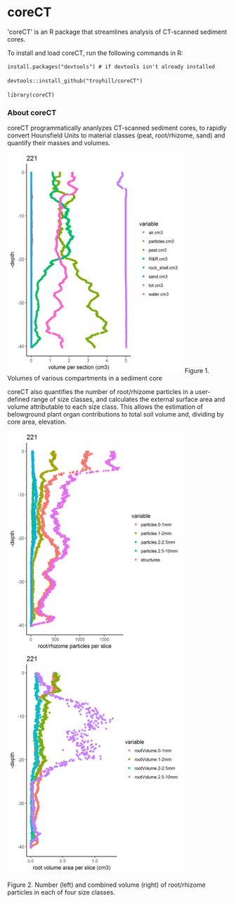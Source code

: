 # coreCT

'coreCT' is an R package that streamlines analysis of CT-scanned sediment cores. 



To install and load coreCT, run the following commands in R:

    install.packages("devtools") # if devtools isn't already installed

    devtools::install_github("troyhill/coreCT")

    library(coreCT)


### About coreCT

coreCT programmatically ananlyzes CT-scanned sediment cores, to rapidly convert Hounsfield Units to material classes (peat, root/rhizome, sand) and quantify their masses and volumes. 

<img src="https://raw.githubusercontent.com/troyhill/images/master/221_20160607_Vol.png" width="400" height="500" />
Figure 1. Volumes of various compartments in a sediment core

coreCT also quantifies the number of root/rhizome particles in a user-defined range of size classes, and calculates the external surface area and volume attributable to each size class. This allows the estimation of belowground plant organ contributions to total soil volume and, dividing by core area, elevation.

<img src="https://raw.githubusercontent.com/troyhill/images/master/221_20160607_particles.png" width="400" height="500" /> <img src="https://raw.githubusercontent.com/troyhill/images/master/221_20160607_rootVol.png" width="400" height="500" />

Figure 2. Number (left) and combined volume (right) of root/rhizome particles in each of four size classes.
